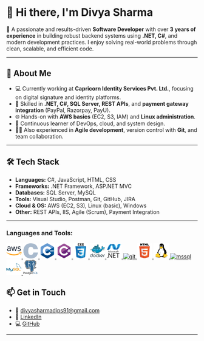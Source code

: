 # 👋 Hi there, I'm Divya Sharma

🎯 A passionate and results-driven **Software Developer** with over **3 years of experience** in building robust backend systems using **.NET, C#**, and modern development practices. I enjoy solving real-world problems through clean, scalable, and efficient code.

---

## 💼 About Me

- 💻 Currently working at **Capricorn Identity Services Pvt. Ltd.**, focusing on digital signature and identity platforms.
- 🧩 Skilled in **.NET, C#, SQL Server, REST APIs**, and **payment gateway integration** (PayPal, Razorpay, PayU).
- 🌐 Hands-on with **AWS basics** (EC2, S3, IAM) and **Linux administration**.
- 🧠 Continuous learner of DevOps, cloud, and system design.
- 👩‍🏫 Also experienced in **Agile development**, version control with **Git**, and team collaboration.

---

## 🛠️ Tech Stack

- **Languages:** C#, JavaScript, HTML, CSS  
- **Frameworks:** .NET Framework, ASP.NET MVC  
- **Databases:** SQL Server, MySQL  
- **Tools:** Visual Studio, Postman, Git, GitHub, JIRA  
- **Cloud & OS:** AWS (EC2, S3), Linux (basic), Windows  
- **Other:** REST APIs, IIS, Agile (Scrum), Payment Integration  

---

<h3 align="left">Languages and Tools:</h3>
<p align="left"> <a href="https://aws.amazon.com" target="_blank" rel="noreferrer"> <img src="https://raw.githubusercontent.com/devicons/devicon/master/icons/amazonwebservices/amazonwebservices-original-wordmark.svg" alt="aws" width="40" height="40"/> </a> <a href="https://www.cprogramming.com/" target="_blank" rel="noreferrer"> <img src="https://raw.githubusercontent.com/devicons/devicon/master/icons/c/c-original.svg" alt="c" width="40" height="40"/> </a> <a href="https://www.w3schools.com/cpp/" target="_blank" rel="noreferrer"> <img src="https://raw.githubusercontent.com/devicons/devicon/master/icons/cplusplus/cplusplus-original.svg" alt="cplusplus" width="40" height="40"/> </a> <a href="https://www.w3schools.com/cs/" target="_blank" rel="noreferrer"> <img src="https://raw.githubusercontent.com/devicons/devicon/master/icons/csharp/csharp-original.svg" alt="csharp" width="40" height="40"/> </a> <a href="https://www.w3schools.com/css/" target="_blank" rel="noreferrer"> <img src="https://raw.githubusercontent.com/devicons/devicon/master/icons/css3/css3-original-wordmark.svg" alt="css3" width="40" height="40"/> </a> <a href="https://www.docker.com/" target="_blank" rel="noreferrer"> <img src="https://raw.githubusercontent.com/devicons/devicon/master/icons/docker/docker-original-wordmark.svg" alt="docker" width="40" height="40"/> </a> <a href="https://dotnet.microsoft.com/" target="_blank" rel="noreferrer"> <img src="https://raw.githubusercontent.com/devicons/devicon/master/icons/dot-net/dot-net-original-wordmark.svg" alt="dotnet" width="40" height="40"/> </a> <a href="https://git-scm.com/" target="_blank" rel="noreferrer"> <img src="https://www.vectorlogo.zone/logos/git-scm/git-scm-icon.svg" alt="git" width="40" height="40"/> </a> <a href="https://www.w3.org/html/" target="_blank" rel="noreferrer"> <img src="https://raw.githubusercontent.com/devicons/devicon/master/icons/html5/html5-original-wordmark.svg" alt="html5" width="40" height="40"/> </a> <a href="https://www.linux.org/" target="_blank" rel="noreferrer"> <img src="https://raw.githubusercontent.com/devicons/devicon/master/icons/linux/linux-original.svg" alt="linux" width="40" height="40"/> </a> <a href="https://www.microsoft.com/en-us/sql-server" target="_blank" rel="noreferrer"> <img src="https://www.svgrepo.com/show/303229/microsoft-sql-server-logo.svg" alt="mssql" width="40" height="40"/> </a> <a href="https://www.mysql.com/" target="_blank" rel="noreferrer"> <img src="https://raw.githubusercontent.com/devicons/devicon/master/icons/mysql/mysql-original-wordmark.svg" alt="mysql" width="40" height="40"/> </a> <a href="https://www.postgresql.org" target="_blank" rel="noreferrer"> <img src="https://raw.githubusercontent.com/devicons/devicon/master/icons/postgresql/postgresql-original-wordmark.svg" alt="postgresql" width="40" height="40"/> </a> </p>



## 📫 Get in Touch

- 📧 [divyasharmadips91@gmail.com](mailto:divyasharmadips91@gmail.com)  
- 🔗 [LinkedIn](https://www.linkedin.com/in/divya-sharma-a4a71b153/)  
- 💻 [GitHub](https://github.com/divya-sharma-developer)  

---
